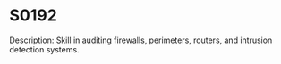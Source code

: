 # S0192
Description: Skill in auditing firewalls, perimeters, routers, and intrusion detection systems.

